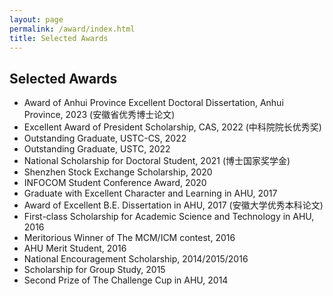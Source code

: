 ```yaml
---
layout: page
permalink: /award/index.html
title: Selected Awards
---
```



Selected Awards
--------------------
- Award of Anhui Province Excellent Doctoral Dissertation, Anhui Province, 2023 (安徽省优秀博士论文)
- Excellent Award of President Scholarship, CAS, 2022 (中科院院长优秀奖)
- Outstanding Graduate, USTC-CS, 2022
- Outstanding Graduate, USTC, 2022
- National Scholarship for Doctoral Student, 2021 (博士国家奖学金)
- Shenzhen Stock Exchange Scholarship, 2020
- INFOCOM  Student Conference Award, 2020
- Graduate with Excellent Character and Learning in AHU, 2017
- Award of Excellent B.E. Dissertation in AHU, 2017 (安徽大学优秀本科论文)
- First-class Scholarship for Academic Science and Technology in AHU, 2016
- Meritorious Winner of The MCM/ICM contest, 2016
- AHU Merit Student, 2016 
- National Encouragement Scholarship, 2014/2015/2016
- Scholarship for Group Study, 2015
- Second Prize of The Challenge Cup in AHU, 2014
